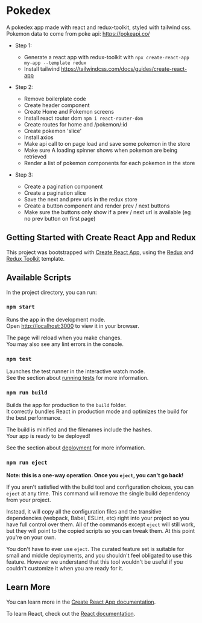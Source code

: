 # Pokedex
A pokedex app made with react and redux-toolkit, styled with tailwind css. Pokemon data to come from poke api: https://pokeapi.co/

* Step 1:
	* Generate a react app with redux-toolkit with ` npx create-react-app my-app --template redux `
	* Install tailwind https://tailwindcss.com/docs/guides/create-react-app

* Step 2:
	* Remove boilerplate code
	* Create header component
	* Create Home and Pokemon screens 
	* Install react router dom ` npm i react-router-dom `
	* Create routes for home and /pokemon/:id
	* Create pokemon 'slice'
	* Install axios
	* Make api call to on page load and save some pokemon in the store
	* Make sure A loading spinner shows when pokemon are being retrieved 
	* Render a list of pokemon components for each pokemon in the store

* Step 3: 
	* Create a pagination component 
	* Create a pagination slice
	* Save the next and prev urls in the redux store 
	* Create a button component and render prev / next buttons
	* Make sure the buttons only show if a prev / next url is available (eg no prev button on first page)


## Getting Started with Create React App and Redux

This project was bootstrapped with [Create React App](https://github.com/facebook/create-react-app), using the [Redux](https://redux.js.org/) and [Redux Toolkit](https://redux-toolkit.js.org/) template.

## Available Scripts

In the project directory, you can run:

### `npm start`

Runs the app in the development mode.\
Open [http://localhost:3000](http://localhost:3000) to view it in your browser.

The page will reload when you make changes.\
You may also see any lint errors in the console.

### `npm test`

Launches the test runner in the interactive watch mode.\
See the section about [running tests](https://facebook.github.io/create-react-app/docs/running-tests) for more information.

### `npm run build`

Builds the app for production to the `build` folder.\
It correctly bundles React in production mode and optimizes the build for the best performance.

The build is minified and the filenames include the hashes.\
Your app is ready to be deployed!

See the section about [deployment](https://facebook.github.io/create-react-app/docs/deployment) for more information.

### `npm run eject`

**Note: this is a one-way operation. Once you `eject`, you can't go back!**

If you aren't satisfied with the build tool and configuration choices, you can `eject` at any time. This command will remove the single build dependency from your project.

Instead, it will copy all the configuration files and the transitive dependencies (webpack, Babel, ESLint, etc) right into your project so you have full control over them. All of the commands except `eject` will still work, but they will point to the copied scripts so you can tweak them. At this point you're on your own.

You don't have to ever use `eject`. The curated feature set is suitable for small and middle deployments, and you shouldn't feel obligated to use this feature. However we understand that this tool wouldn't be useful if you couldn't customize it when you are ready for it.

## Learn More

You can learn more in the [Create React App documentation](https://facebook.github.io/create-react-app/docs/getting-started).

To learn React, check out the [React documentation](https://reactjs.org/).
